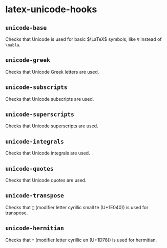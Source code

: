 # latex-unicode-hooks

## `unicode-base`

Checks that Unicode is used for basic $\LaTeX$ symbols, like `∇` instead of `\nabla`.

## `unicode-greek`

Checks that Unicode Greek letters are used.

## `unicode-subscripts`

Checks that Unicode subscripts are used.

## `unicode-superscripts`

Checks that Unicode superscripts are used.

## `unicode-integrals`

Checks that Unicode integrals are used.

## `unicode-quotes`

Checks that Unicode quotes are used.

## `unicode-transpose`

Checks that `𞁀` (modifier letter cyrillic small te (U+1E040)) is used for transpose.

## `unicode-hermitian`

Checks that `ᵸ` (modifier letter cyrillic en (U+1D78)) is used for hermitian.
